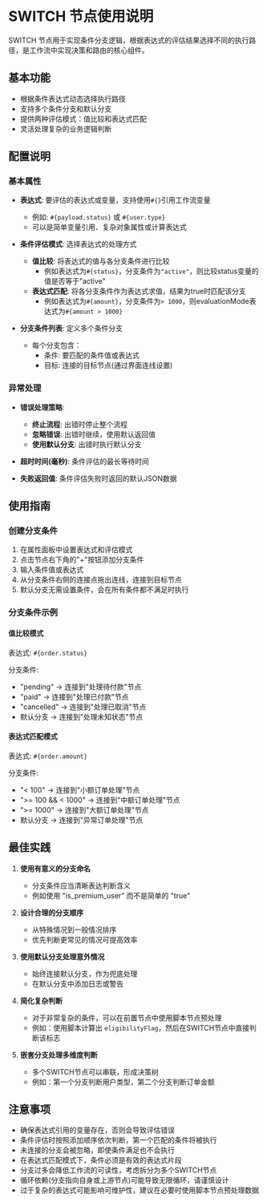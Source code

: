 # SWITCH 节点使用说明

SWITCH 节点用于实现条件分支逻辑，根据表达式的评估结果选择不同的执行路径，是工作流中实现决策和路由的核心组件。

## 基本功能

- 根据条件表达式动态选择执行路径
- 支持多个条件分支和默认分支
- 提供两种评估模式：值比较和表达式匹配
- 灵活处理复杂的业务逻辑判断

## 配置说明

### 基本属性

- **表达式**: 要评估的表达式或变量，支持使用`#{}`引用工作流变量
  - 例如: `#{payload.status}` 或 `#{user.type}`
  - 可以是简单变量引用、复杂对象属性或计算表达式

- **条件评估模式**: 选择表达式的处理方式
  - **值比较**: 将表达式的值与各分支条件进行比较
    - 例如表达式为`#{status}`，分支条件为`"active"`，则比较status变量的值是否等于"active"
  - **表达式匹配**: 将各分支条件作为表达式求值，结果为true时匹配该分支
    - 例如表达式为`#{amount}`，分支条件为`> 1000`，则evaluationMode表达式为`#{amount > 1000}`

- **分支条件列表**: 定义多个条件分支
  - 每个分支包含：
    - 条件: 要匹配的条件值或表达式
    - 目标: 连接的目标节点(通过界面连线设置)

### 异常处理

- **错误处理策略**:
  - **终止流程**: 出错时停止整个流程
  - **忽略错误**: 出错时继续，使用默认返回值
  - **使用默认分支**: 出错时执行默认分支

- **超时时间(毫秒)**: 条件评估的最长等待时间
- **失败返回值**: 条件评估失败时返回的默认JSON数据

## 使用指南

### 创建分支条件

1. 在属性面板中设置表达式和评估模式
2. 点击节点右下角的"+"按钮添加分支条件
3. 输入条件值或表达式
4. 从分支条件右侧的连接点拖出连线，连接到目标节点
5. 默认分支无需设置条件，会在所有条件都不满足时执行

### 分支条件示例

#### 值比较模式
表达式: `#{order.status}`

分支条件:
- "pending" → 连接到"处理待付款"节点
- "paid" → 连接到"处理已付款"节点
- "cancelled" → 连接到"处理已取消"节点
- 默认分支 → 连接到"处理未知状态"节点

#### 表达式匹配模式
表达式: `#{order.amount}`

分支条件:
- "< 100" → 连接到"小额订单处理"节点
- ">= 100 && < 1000" → 连接到"中额订单处理"节点
- ">= 1000" → 连接到"大额订单处理"节点
- 默认分支 → 连接到"异常订单处理"节点

## 最佳实践

1. **使用有意义的分支命名**
   - 分支条件应当清晰表达判断含义
   - 例如使用 "is_premium_user" 而不是简单的 "true"

2. **设计合理的分支顺序**
   - 从特殊情况到一般情况排序
   - 优先判断更常见的情况可提高效率

3. **使用默认分支处理意外情况**
   - 始终连接默认分支，作为兜底处理
   - 在默认分支中添加日志或警告

4. **简化复杂判断**
   - 对于非常复杂的条件，可以在前置节点中使用脚本节点预处理
   - 例如：使用脚本计算出 `eligibilityFlag`，然后在SWITCH节点中直接判断该标志

5. **嵌套分支处理多维度判断**
   - 多个SWITCH节点可以串联，形成决策树
   - 例如：第一个分支判断用户类型，第二个分支判断订单金额

## 注意事项

- 确保表达式引用的变量存在，否则会导致评估错误
- 条件评估时按照添加顺序依次判断，第一个匹配的条件将被执行
- 未连接的分支会被忽略，即使条件满足也不会执行
- 在表达式匹配模式下，条件必须是有效的表达式片段
- 分支过多会降低工作流的可读性，考虑拆分为多个SWITCH节点
- 循环依赖(分支指向自身或上游节点)可能导致无限循环，请谨慎设计
- 过于复杂的表达式可能影响可维护性，建议在必要时使用脚本节点预处理数据